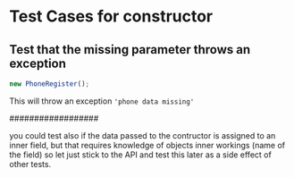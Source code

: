 # Test Cases for constructor

## Test that the missing parameter throws an exception

```js
new PhoneRegister();
```

This will throw an exception `'phone data missing'`

##################

you could test also if the data passed to the contructor is assigned to an inner field, but that requires knowledge of objects inner workings
(name of the field) so let just stick to the API and test this later as a side effect of other tests.
